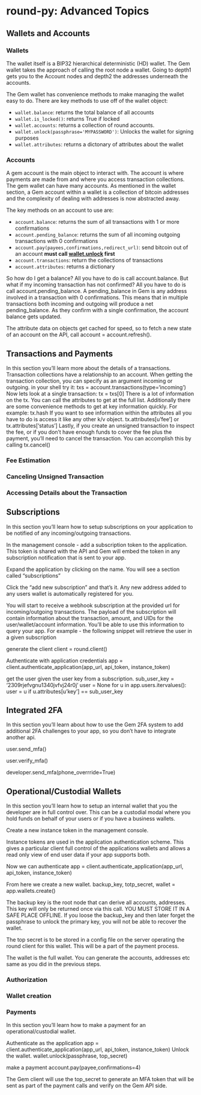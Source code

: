 # round-py: Advanced Topics

## Wallets and Accounts

### Wallets
The wallet itself is a BIP32 hierarchical deterministic (HD) wallet.  The Gem wallet takes the approach of calling the root node a wallet.  Going to depth1 gets you to the Account nodes and depth2 the addresses underneath the accounts.  

The Gem wallet has convenience methods to make managing the wallet easy to do.  There are key methods to use off of the wallet object:

* `wallet.balance`: returns the total balance of all accounts
* `wallet.is_locked()`: returns True if locked
* `wallet.accounts`: returns a collection of round accounts.
* `wallet.unlock(passphrase='MYPASSWORD')`:  Unlocks the wallet for signing purposes
* `wallet.attributes`: returns a dictonary of attributes about the wallet

### Accounts
A gem account is the main object to interact with.  The account is where payments are made from and where you access transaction collections.  The gem wallet can have many accounts.  As mentioned in the wallet section, a Gem account within a wallet is a collection of bitcoin addresses and the complexity of dealing with addresses is now abstracted away.  

The key methods on an account to use are:

* `account.balance`: returns the sum of all transactions with 1 or more confirmations
* `account.pending_balance`: returns the sum of all incoming outgoing transactions with 0 confirmations
* `account.pay(payees,confirmations,redirect_url)`: send bitcoin out of an account **must call [wallet.unlock](advanced.md#wallets) first**
* `account.transactions`: return the collections of transactions
* `account.attributes`: returns a dictionary 


So how do I get a balance?  All you have to do is call account.balance.  But what if my incoming transaction has not confirmed?  All you have to do is call account.pending_balance.  A pending_balance in Gem is any address involved in a transaction with 0 confirmations.  This means that in multiple transactions both incoming and outgoing will produce a net pending_balance.  As they confirm with a single confirmation, the account balance gets updated.

The attribute data on objects get cached for speed, so to fetch a new state of an account on the API, call account = account.refresh().

## Transactions and Payments
In this section you’ll learn more about the details of a transactions.
Transaction collections have a relationship to an account.  When getting the transaction collection, you can specify as an argument incoming or outgoing.
in your shell try it:  txs = account.transactions(type=‘incoming’)  
Now lets look at a single transaction:  tx = txs[0]
There is a lot of information on the tx.  You can call the attributes to get at the full list.  Additionally there are some convenience methods to get at key information quickly.  For example:
tx.hash 
If you want to see information within the attributes all you have to do is access it like any other k/v object.
tx.attributes[u’fee’] or tx.attributes[‘status’]
Lastly, if you create an unsigned transaction to inspect the fee, or if you don’t have enough funds to cover the fee plus the payment, you’ll need to cancel the transaction.  You can accomplish this by calling tx.cancel()

### Fee Estimation

### Canceling Unsigned Transaction

### Accessing Details about the Transaction

## Subscriptions
In this section you’ll learn how to setup subscriptions on your application to be notified of any incoming/outgoing transactions.

In the management console - add a subscription token to the application.  This token is shared with the API and Gem will embed the token in any subscription notification that is sent to your app.

Expand the application by clicking on the name.  You will see a section called “subscriptions”

Click the “add new subscription”  and that’s it.  Any new address added to any users wallet is automatically registered for you.

You will start to receive a webhook subscription at the provided url for incoming/outgoing transactions.  The payload of the subscription will contain information about the transaction, amount, and UIDs for the user/wallet/account information.  You’ll be able to use this information to query your app.
For example - the following snippet will retrieve the user in a given subscription 

generate the client
client = round.client()

Authenticate with application credentials
app = client.authenticate_application(app_url, api_token, instance_token)

get the user given the user key from a subscription.
sub_user_key = ‘2309rjefvgnu1340jvfvj24r0j’
user = None
for u in app.users.itervalues():
	user = u if u.attributes[u’key’] == sub_user_key

##  Integrated 2FA
In this section you’ll learn about how to use the Gem 2FA system to add additional 2FA challenges to your app, so you don’t have to integrate another api.

user.send_mfa()

user.verify_mfa()

developer.send_mfa(phone_overrride=True)

## Operational/Custodial Wallets
In this section you’ll learn how to setup an internal wallet that you the developer are in full control over.  This can be a custodial modal where you hold funds on behalf of your users or if you have a business wallets.

Create a new instance token in the management console.  

Instance tokens are used in the application authentication scheme.  This gives a particular client full control of the applications wallets and allows a read only view of end user data if your app supports both.

Now we can authenticate
app = client.authenticate_application(app_url, api_token, instance_token)

From here we create a new wallet.
backup_key, totp_secret, wallet = app.wallets.create(<PASSPHRASE>)

The backup key is the root node that can derive all accounts, addresses.  This key will only be returned once via this call.  YOU MUST STORE IT IN A SAFE PLACE OFFLINE.  If you loose the backup_key and then later forget the passphrase to unlock the primary key, you will not be able to recover the wallet.

The top secret is to be stored in a config file on the server operating the round client for this wallet.  This will be a part of the payment process.

The wallet is the full wallet.  You can generate the accounts, addresses etc same as you did in the previous steps.

### Authorization

### Wallet creation

### Payments
In this section you’ll learn how to make a payment for an operational/custodial wallet.

Authenticate as the application
app = client.authenticate_application(app_url, api_token, instance_token)
Unlock the wallet.
wallet.unlock(passphrase, top_secret)

make a payment
account.pay(payee,confirmations=4)

The Gem client will use the top_secret to generate an MFA token that will be sent as part of the payment calls and verify on the Gem API side.
